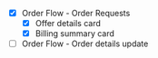 - [x] Order Flow - Order Requests
	- [x] Offer details card
	- [x] Billing summary card
- [ ] Order Flow - Order details update